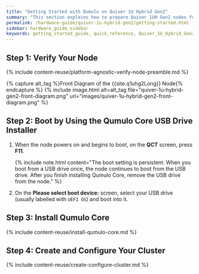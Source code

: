 ```yaml
---
title: "Getting Started with Qumulo on Quiver 1U Hybrid Gen2"
summary: "This section explains how to prepare Quiver 1UH Gen2 nodes for creating a Qumulo cluster."
permalink: /hardware-guide/quiver-1u-hybrid-gen2/getting-started.html
sidebar: hardware_guide_sidebar
keywords: getting_started_guide, quick_reference, Quiver_1U_Hybrid_Gen2, verify_node, field_verification_tool, FVT
---
```


## Step 1: Verify Your Node
{% include content-reuse/platform-agnostic-verify-node-preamble.md %}

   {% capture alt_tag %}Front Diagram of the {{site.q1uhg2Long}} Node{% endcapture %}
   {% include image.html alt=alt_tag file="quiver-1u-hybrid-gen2-front-diagram.png" url="images/quiver-1u-hybrid-gen2-front-diagram.png" %}


## Step 2: Boot by Using the Qumulo Core USB Drive Installer
1. When the node powers on and begins to boot, on the **QCT** screen, press **F11**.

   {% include note.html content="The boot setting is persistent: When you boot from a USB drive once, the node continues to boot from the USB drive. After you finish installing Qumulo Core, remove the USB drive from the node." %}

1. On the **Please select boot device:** screen, select your USB drive (usually labelled with `UEFI OS`) and boot into it.


## Step 3: Install Qumulo Core
{% include content-reuse/install-qumulo-core.md %}
   

## Step 4: Create and Configure Your Cluster
{% include content-reuse/create-configure-cluster.md %}
